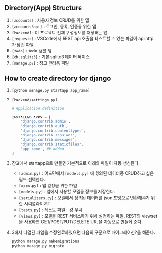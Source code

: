 ## Directory(App) Structure
1. ```[accounts]``` : 사용자 정보 CRUD를 위한 앱 
2. ```[accounts/api]``` : 로그인, 등록, 인증을 위한 앱
3. ```[backend]``` : 이 프로젝트 전체 구성정보를 저장하는 앱 
4. ```[requests]``` : VSCode에서 REST api 호출을 테스트할 수 있는 파일이 api.http 가 담긴 파일 
5. ```[todo]``` : todo 샘플 앱 
6. ```[db.sqlite3]``` : 기본 sqlite3 데이터 베이스
7. ```[manage.py]``` : 장고 관리용 파일


## How to create directory for django
1. ```[python manage.py startapp app_name]```

2. ```[backend/settings.py]``` 

    ```python 
    # Application definition

    INSTALLED_APPS = [
        'django.contrib.admin',
        'django.contrib.auth',
        'django.contrib.contenttypes',
        'django.contrib.sessions',
        'django.contrib.messages',
        'django.contrib.staticfiles',
        'app_name', ## added 
    ]
    ```


3. 장고에서 startapp으로 만들면 기본적으로 아래의 파일이 자동 생성된다.

    * ```[admin.py]``` : 어드민에서 ```[models.py]``` 에 정의된 데이터중 CRUD하고 싶은 필드 선택한다. 
    * ```[apps.py]``` :  앱 설정을 위한 파일
    * ```[models.py]``` : 앱에서 사용할 모델들 정보를 저장한다.  
    * ```[serializers.py]``` : 모델에서 정의된 데이터를 json 포멧으로 변환해주기 위한 시리얼라이져?  
    * ```[tests.py]```  : 테스트 파일 - 걍 무시
    * ```[views.py]```  : 모델을 REST 서비스하기 위해 설정하는 파일, REST의  viewset을 사용하면 GET/POST/PUT/DELETE URL을 자동으로 만들어 준다.


4. 3에서 나열된 파일을 수정완료하였으면 다음의 구문으로 마이그레이션?을 해준다.

    ```bash
    python manage.py makemigrations
    python manage.py migrate
    ```
